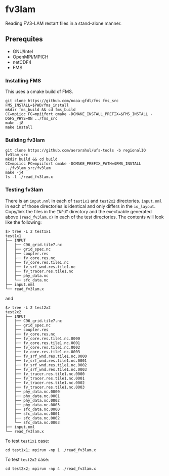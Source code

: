 # fv3lam
Reading FV3-LAM restart files in a stand-alone manner.

## Prerequites
- GNU/Intel
- OpenMPI/MPICH
- netCDF4
- FMS

### Installing FMS
This uses a cmake build of FMS.
```
git clone https://github.com/noaa-gfdl/fms fms_src
FMS_INSTALL=$PWD/fms_install
mkdir fms_build && cd fms_build
CC=mpiicc FC=mpiifort cmake -DCMAKE_INSTALL_PREFIX=$FMS_INSTALL -DGFS_PHYS=ON ../fms_src
make -j8
make install
```

### Building fv3lam
```
git clone https://github.com/aerorahul/ufs-tools -b regionalIO fv3lam_src
mkdir build && cd build
CC=mpiicc FC=mpiifort cmake -DCMAKE_PREFIX_PATH=$FMS_INSTALL ../fv3lam_src/fv3lam
make -j4
ls -l ./read_fv3lam.x
```

### Testing fv3lam
There is an `input.nml` in each of `test1x1` and `test2x2` directories.
`input.nml` in each of those directories is identical and only differs in the `io_layout`.
Copy/link the files in the `INPUT` directory and the exectuable generated above `(read_fv3lam.x)` in each of the test directories.  The contents will look like the following:

```
$> tree -L 2 test1x1
test1x1
├── INPUT
│   ├── C96_grid.tile7.nc
│   ├── grid_spec.nc
│   ├── coupler.res
│   ├── fv_core.res.nc
│   ├── fv_core.res.tile1.nc
│   ├── fv_srf_wnd.res.tile1.nc
│   ├── fv_tracer.res.tile1.nc
│   ├── phy_data.nc
│   └── sfc_data.nc
├── input.nml
└── read_fv3lam.x
```

and

```
$> tree -L 2 test2x2
test2x2
├── INPUT
│   ├── C96_grid.tile7.nc
│   ├── grid_spec.nc
│   ├── coupler.res
│   ├── fv_core.res.nc
│   ├── fv_core.res.tile1.nc.0000
│   ├── fv_core.res.tile1.nc.0001
│   ├── fv_core.res.tile1.nc.0002
│   ├── fv_core.res.tile1.nc.0003
│   ├── fv_srf_wnd.res.tile1.nc.0000
│   ├── fv_srf_wnd.res.tile1.nc.0001
│   ├── fv_srf_wnd.res.tile1.nc.0002
│   ├── fv_srf_wnd.res.tile1.nc.0003
│   ├── fv_tracer.res.tile1.nc.0000
│   ├── fv_tracer.res.tile1.nc.0001
│   ├── fv_tracer.res.tile1.nc.0002
│   ├── fv_tracer.res.tile1.nc.0003
│   ├── phy_data.nc.0000
│   ├── phy_data.nc.0001
│   ├── phy_data.nc.0002
│   ├── phy_data.nc.0003
│   ├── sfc_data.nc.0000
│   ├── sfc_data.nc.0001
│   ├── sfc_data.nc.0002
│   └── sfc_data.nc.0003
├── input.nml
└── read_fv3lam.x
```

To test `test1x1` case:
```
cd test1x1; mpirun -np 1 ./read_fv3lam.x
```

To test `test2x2` case:
```
cd test2x2; mpirun -np 4 ./read_fv3lam.x
```
